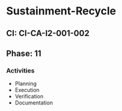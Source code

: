 # Sustainment-Recycle

## CI: CI-CA-I2-001-002
## Phase: 11

### Activities
- Planning
- Execution
- Verification
- Documentation
